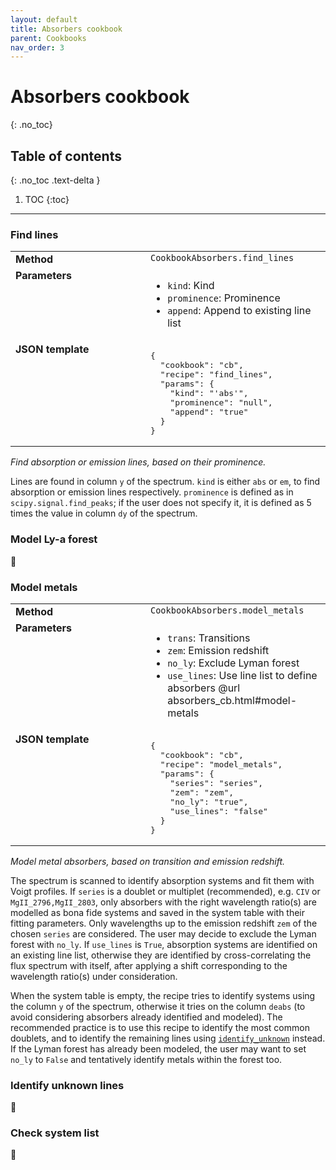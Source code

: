 ```yaml
---
layout: default
title: Absorbers cookbook
parent: Cookbooks
nav_order: 3
---
```


# Absorbers cookbook
{: .no_toc}

## Table of contents
{: .no_toc .text-delta }

1. TOC
{:toc}
---

###  Find lines
<table>
  <tbody>
    <tr>
      <td style="vertical-align:top;width:200px"><strong>Method</strong></td>
      <td style="vertical-align:top"><code>CookbookAbsorbers.find_lines</code></td>
    </tr>
    <tr>
      <td style="vertical-align:top"><strong>Parameters</strong></td>
      <td style="vertical-align:top">
        <ul>
          <li><code>kind</code>: Kind</li>
          <li><code>prominence</code>: Prominence</li>
          <li><code>append</code>: Append to existing line list</li>
        </ul>
      </td>
    </tr>
    <tr>
      <td style="vertical-align:top;width:200px"><strong>JSON template</strong></td>
      <td style="vertical-align:top"><pre>
{
  "cookbook": "cb",
  "recipe": "find_lines",
  "params": {
    "kind": "'abs'",
    "prominence": "null",
    "append": "true"
  }
}    </pre></td>
    </tr>
  </tbody>
</table>

*Find absorption or emission lines, based on their prominence.*

Lines are found in column `y` of the spectrum. `kind` is either `abs` or `em`, to find absorption or emission lines respectively. `prominence` is defined as in `scipy.signal.find_peaks`; if the user does not specify it, it is defined as 5 times the value in column `dy` of the spectrum.

###  Model Ly-a forest

🚧

###  Model metals
<table>
  <tbody>
    <tr>
      <td style="vertical-align:top;width:200px"><strong>Method</strong></td>
      <td style="vertical-align:top"><code>CookbookAbsorbers.model_metals</code></td>
    </tr>
    <tr>
      <td style="vertical-align:top"><strong>Parameters</strong></td>
      <td style="vertical-align:top">
        <ul>
          <li><code>trans</code>: Transitions</li>
          <li><code>zem</code>: Emission redshift</li>
          <li><code>no_ly</code>: Exclude Lyman forest</li>
          <li><code>use_lines</code>: Use line list to define absorbers @url absorbers_cb.html#model-metals</li>
        </ul>
      </td>
    </tr>
    <tr>
      <td style="vertical-align:top;width:200px"><strong>JSON template</strong></td>
      <td style="vertical-align:top"><pre>
{
  "cookbook": "cb",
  "recipe": "model_metals",
  "params": {
    "series": "series",
    "zem": "zem",
    "no_ly": "true",
    "use_lines": "false"
  }
}    </pre></td>
    </tr>
  </tbody>
</table>

*Model metal absorbers, based on transition and emission redshift.*

The spectrum is scanned to identify absorption systems and fit them with Voigt profiles. If `series` is a doublet or multiplet (recommended), e.g. `CIV` or `MgII_2796,MgII_2803`, only absorbers with the right wavelength ratio(s) are modelled as bona fide systems and saved in the system table with their fitting parameters. Only wavelengths up to the emission redshift `zem` of the chosen `series` are considered. The user may decide to exclude the Lyman forest with `no_ly`. If `use_lines` is `True`, absorption systems are identified on an existing line list, otherwise they are identified by cross-correlating the flux spectrum with itself, after applying a shift corresponding to the wavelength ratio(s) under consideration.

When the system table is empty, the recipe tries to identify systems using the column `y` of the spectrum, otherwise it tries on the column `deabs` (to avoid considering absorbers already identified and modeled). The recommended practice is to use this recipe to identify the most common doublets, and to identify the remaining lines using [`identify_unknown`](absorbers_cb.md#identify-unknown-lines) instead. If the Lyman forest has already been modeled, the user may want to set `no_ly` to `False` and tentatively identify metals within the forest too.

###  Identify unknown lines

🚧

###  Check system list

🚧

